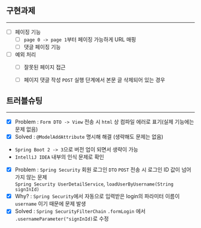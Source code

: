 ## 구현과제

---
-[ ] 페이징 기능
    -[ ] `page 0 -> page 1`부터 페이징 가능하게 URL 매핑
    -[ ] 댓글 페이징 기능

-[ ] 예외 처리
    -[ ] 잘못된 페이지 접근
    -[ ] 페이지 댓글 작성 `POST` 실행 단계에서 본문 글 삭제되어 있는 경우


## 트러블슈팅

---
-[x] Problem : `Form DTO -> View` 전송 시 `html` 상 컴파일 에러로 표기(실제 기능에는 문제 없음)    
-[x] Solved :  `@ModelAddAttribute` 명시해 해결 (생략해도 문제는 없음)  
* `Spring Boot 2 -> 3`으로 버전 업이 되면서 생략이 가능
* `IntelliJ IDEA` 내부의 인식 문제로 확인

-[x] Problem : `Spring Security` 회원 로그인 `DTO` `POST` 전송 시 로그인 ID 값이 넘어가지 않는 문제   
`Spring Security UserDetailService`, `loadUserByUsername(String signInId)`    
-[x] Why? : `Spring Security`에서 자동으로 입력받은 login의 파라미터 이름이 `username` 이기 때문에 문제 발생  
-[x] Solved : `Spring SecurityFilterChain` `.formLogin` 에서 `.usernameParameter("signInId)`로 수정 